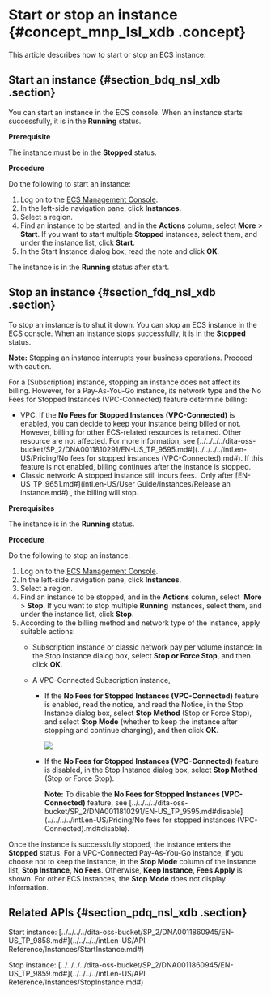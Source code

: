 # Start or stop an instance {#concept_mnp_lsl_xdb .concept}

This article describes how to start or stop an ECS instance.

## Start an instance {#section_bdq_nsl_xdb .section}

You can start an instance in the ECS console. When an instance starts successfully, it is in the **Running** status.

**Prerequisite**

The instance must be in the **Stopped** status.

**Procedure**

Do the following to start an instance:

1.  Log on to the [ECS Management Console](https://ecs.console.aliyun.com/?spm=a2c4g.11186623.2.9.FNEORG#/home).
2.  In the left-side navigation pane, click **Instances**.
3.  Select a region.
4.  Find an instance to be started, and in the **Actions** column, select **More** \> **Start**. If you want to start multiple **Stopped** instances, select them, and under the instance list, click **Start**.
5.  In the Start Instance dialog box, read the note and click **OK**.

The instance is in the **Running** status after start.

## Stop an instance {#section_fdq_nsl_xdb .section}

To stop an instance is to shut it down. You can stop an ECS instance in the ECS console. When an instance stops successfully, it is in the **Stopped** status.

**Note:** Stopping an instance interrupts your business operations. Proceed with caution.

For a \(Subscription\) instance, stopping an instance does not affect its billing. However, for a Pay-As-You-Go instance, its network type and the No Fees for Stopped Instances \(VPC-Connected\) feature determine billing:

-   VPC: If the **No Fees for Stopped Instances \(VPC-Connected\)** is enabled, you can decide to keep your instance being billed or not. However, billing for other ECS-related resources is retained. Other resource are not affected. For more information, see [../../../../dita-oss-bucket/SP\_2/DNA0011810291/EN-US\_TP\_9595.md\#](../../../../intl.en-US/Pricing/No fees for stopped instances (VPC-Connected).md#). If this feature is not enabled, billing continues after the instance is stopped.
-   Classic network: A stopped instance still incurs fees.  Only after [EN-US\_TP\_9651.md\#](intl.en-US/User Guide/Instances/Release an instance.md#) , the billing will stop.

**Prerequisites**

The instance is in the **Running** status.

**Procedure**

Do the following to stop an instance:

1.  Log on to the [ECS Management Console](https://ecs.console.aliyun.com/?spm=a2c4g.11186623.2.9.FNEORG#/home).
2.  In the left-side navigation pane, click **Instances**.
3.  Select a region.
4.  Find an instance to be stopped, and in the **Actions** column, select  **More** \> **Stop**. If you want to stop multiple **Running** instances, select them, and under the instance list, click **Stop**.
5.  According to the billing method and network type of the instance, apply suitable actions:
    -   Subscription instance or classic network pay per volume instance: In the Stop Instance dialog box, select **Stop or Force Stop**, and then click **OK**.
    -   A VPC-Connected Subscription instance,

        -   If the **No Fees for Stopped Instances \(VPC-Connected\)** feature is enabled, read the notice, and read the Notice, in the Stop Instance dialog box, select **Stop Method** \(Stop or Force Stop\), and select **Stop Mode** \(whether to keep the instance after stopping and continue charging\), and then click **OK**.

            ![](http://static-aliyun-doc.oss-cn-hangzhou.aliyuncs.com/assets/img/9648/5448_en-US.png)

        -   If the **No Fees for Stopped Instances \(VPC-Connected\)** feature is disabled, in the Stop Instance dialog box, select **Stop Method** \(Stop or Force Stop\).

            **Note:** To disable the **No Fees for Stopped Instances \(VPC-Connected\)** feature, see [../../../../dita-oss-bucket/SP\_2/DNA0011810291/EN-US\_TP\_9595.md\#disable](../../../../intl.en-US/Pricing/No fees for stopped instances (VPC-Connected).md#disable).


Once the instance is successfully stopped, the instance enters the  **Stopped** status. For a VPC-Connected Pay-As-You-Go instance, if you choose not to keep the instance, in the **Stop Mode** column of the instance list, **Stop Instance, No Fees**. Otherwise, **Keep Instance, Fees Apply** is shown. For other ECS instances, the **Stop Mode** does not display information.

## Related APIs {#section_pdq_nsl_xdb .section}

Start instance: [../../../../dita-oss-bucket/SP\_2/DNA0011860945/EN-US\_TP\_9858.md\#](../../../../intl.en-US/API Reference/Instances/StartInstance.md#)

Stop instance: [../../../../dita-oss-bucket/SP\_2/DNA0011860945/EN-US\_TP\_9859.md\#](../../../../intl.en-US/API Reference/Instances/StopInstance.md#)

